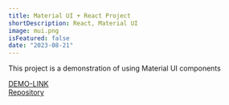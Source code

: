 ```yaml
---
title: Material UI + React Project
shortDescription: React, Material UI
image: mui.png
isFeatured: false
date: "2023-08-21"
---
```


This project is a demonstration of using Material UI components

[DEMO-LINK](https://react-mui-project.vercel.app/)  
[Repository](https://github.com/denysdev1/react-mui-project)

